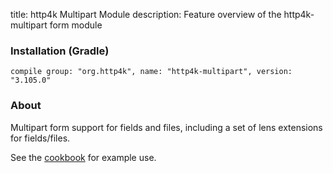 title: http4k Multipart Module
description: Feature overview of the http4k-multipart form module

### Installation (Gradle)
```compile group: "org.http4k", name: "http4k-multipart", version: "3.105.0"```

### About

Multipart form support for fields and files, including a set of lens extensions for fields/files.

See the [cookbook](/cookbook/multipart_forms/) for example use.
